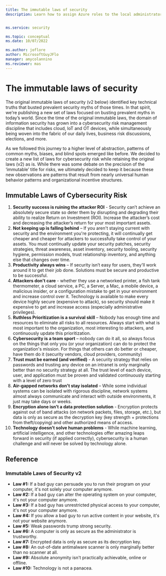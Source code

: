 ```yaml
---
title: The immutable laws of security
description: Learn how to assign Azure roles to the local administrators group of a Windows device.


ms.service: security

ms.topic: conceptual
ms.date: 10/07/2022

ms.author: joflore
author: MicrosoftGuyJFlo
manager: amycolannino
ms.reviewer: mas
---
```

# The immutable laws of security

The original immutable laws of security (v2 below) identified key technical truths that busted prevalent security myths of those times. In that spirit, we're publishing a new set of laws focused on busting prevalent myths in today’s world. Since the time of the original immutable laws, the domain of information security has grown into a cybersecurity risk management discipline that includes cloud, IoT and OT devices, while simultaneously being woven into the fabric of our daily lives, business risk discussions, elections, and more.

As we followed this journey to a higher level of abstraction, patterns of common myths, biases, and blind spots emerged like before. We decided to create a new list of laws for cybersecurity risk while retaining the original laws (v2) as is. While there was some debate on the precision of the ‘immutable’ title for risks, we ultimately decided to keep it because these new observations are patterns that result from nearly universal human behavior patterns and organizational incentive structures. 

## Immutable Laws of Cybersecurity Risk

1. **Security success is ruining the attacker ROI** - Security can’t achieve an absolutely secure state so deter them by disrupting and degrading their ability to realize Return on Investment (ROI). Increase the attacker’s cost and decreasing the attacker’s return for your most important assets.
1. **Not keeping up is falling behind** – If you aren't staying current with security and the environment you're protecting, it will continually get cheaper and cheaper for attackers to successfully take control of your assets.  You must continually update your security patches, security strategies, threat awareness, asset inventory, security tooling, security hygiene, permission models, trust relationship inventory, and anything else that changes over time.
1. **Productivity always wins** – If security isn’t easy for users, they'll work around it to get their job done. Solutions must be secure and productive to be successful.
1. **Attackers don't care** - whether they use a networked printer, a fish tank thermometer, a cloud service, a PC, a Server, a Mac, a mobile device, a malicious insider, or a configuration mistake to get in your environment and increase control over it. Technology is available to make every device highly secure (expensive to attack), so security should make it expensive to get and increase access (especially administrative privileges).
1. **Ruthless Prioritization is a survival skill** – Nobody has enough time and resources to eliminate all risks to all resources. Always start with what is most important to the organization, most interesting to attackers, and continuously update this prioritization.
1. **Cybersecurity is a team sport** – nobody can do it all, so always focus on the things that only you (or your organization) can do to protect the organization's mission. For things that others can do better or cheaper, have them do it (security vendors, cloud providers, community)
1. **Trust must be earned (and verified)** - A security strategy that relies on passwords and trusting any device on an intranet is only marginally better than no security strategy at all. The trust level of each device, user, and application must be proven and validated continuously starting with a level of zero trust
1. **Air-gapped networks don't stay isolated** – While some individual systems can be isolated with rigorous discipline, network systems almost always communicate and interact with outside environments, it just may take days or weeks.
1. **Encryption alone isn’t a data protection solution** - Encryption protects against out of band attacks (on network packets, files, storage, etc.), but data is only as secure as the decryption key (key strength + protections from theft/copying) and other authorized means of access.
1. **Technology doesn't solve human problems** - While machine learning, artificial intelligence, and other technologies offer amazing leaps forward in security (if applied correctly), cybersecurity is a human challenge and will never be solved by technology alone.

## Reference

### Immutable Laws of Security v2

- **Law #1:** If a bad guy can persuade you to run their program on your computer, it's not solely your computer anymore.
- **Law #2:** If a bad guy can alter the operating system on your computer, it's not your computer anymore.
- **Law #3:** If a bad guy has unrestricted physical access to your computer, it's not your computer anymore.
- **Law #4:** If you allow a bad guy to run active content in your website, it's not your website anymore.
- **Law #5:** Weak passwords trump strong security.
- **Law #6:** A computer is only as secure as the administrator is trustworthy.
- **Law #7:** Encrypted data is only as secure as its decryption key.
- **Law #8:** An out-of-date antimalware scanner is only marginally better than no scanner at all.
- **Law #9:** Absolute anonymity isn't practically achievable, online or offline.
- **Law #10:** Technology is not a panacea.
